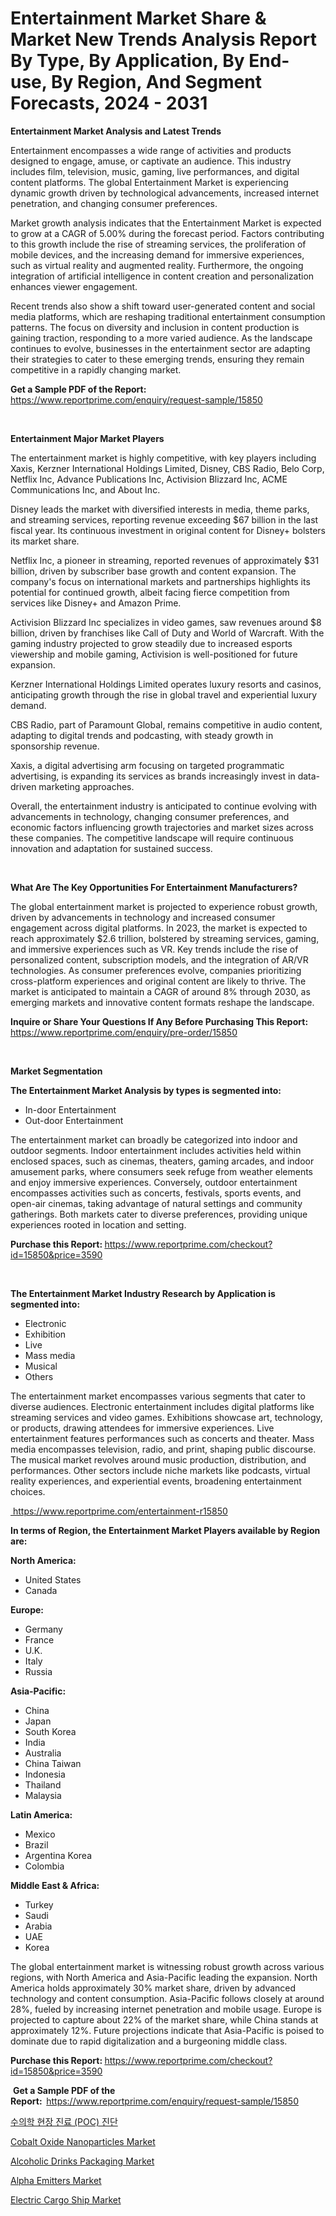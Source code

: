 <p><h1>Entertainment Market Share & Market New Trends Analysis Report By Type, By Application, By End-use, By Region, And Segment Forecasts, 2024 - 2031</h1></p><p><strong>Entertainment Market Analysis and Latest Trends</strong></p>
<p><p>Entertainment encompasses a wide range of activities and products designed to engage, amuse, or captivate an audience. This industry includes film, television, music, gaming, live performances, and digital content platforms. The global Entertainment Market is experiencing dynamic growth driven by technological advancements, increased internet penetration, and changing consumer preferences.</p><p>Market growth analysis indicates that the Entertainment Market is expected to grow at a CAGR of 5.00% during the forecast period. Factors contributing to this growth include the rise of streaming services, the proliferation of mobile devices, and the increasing demand for immersive experiences, such as virtual reality and augmented reality. Furthermore, the ongoing integration of artificial intelligence in content creation and personalization enhances viewer engagement.</p><p>Recent trends also show a shift toward user-generated content and social media platforms, which are reshaping traditional entertainment consumption patterns. The focus on diversity and inclusion in content production is gaining traction, responding to a more varied audience. As the landscape continues to evolve, businesses in the entertainment sector are adapting their strategies to cater to these emerging trends, ensuring they remain competitive in a rapidly changing market.</p></p>
<p><strong>Get a Sample PDF of the Report:&nbsp;</strong> <a href="https://www.reportprime.com/enquiry/request-sample/15850">https://www.reportprime.com/enquiry/request-sample/15850</a></p>
<p>&nbsp;</p>
<p><strong>Entertainment Major Market Players</strong></p>
<p><p>The entertainment market is highly competitive, with key players including Xaxis, Kerzner International Holdings Limited, Disney, CBS Radio, Belo Corp, Netflix Inc, Advance Publications Inc, Activision Blizzard Inc, ACME Communications Inc, and About Inc. </p><p>Disney leads the market with diversified interests in media, theme parks, and streaming services, reporting revenue exceeding $67 billion in the last fiscal year. Its continuous investment in original content for Disney+ bolsters its market share.</p><p>Netflix Inc, a pioneer in streaming, reported revenues of approximately $31 billion, driven by subscriber base growth and content expansion. The company's focus on international markets and partnerships highlights its potential for continued growth, albeit facing fierce competition from services like Disney+ and Amazon Prime.</p><p>Activision Blizzard Inc specializes in video games, saw revenues around $8 billion, driven by franchises like Call of Duty and World of Warcraft. With the gaming industry projected to grow steadily due to increased esports viewership and mobile gaming, Activision is well-positioned for future expansion.</p><p>Kerzner International Holdings Limited operates luxury resorts and casinos, anticipating growth through the rise in global travel and experiential luxury demand. </p><p>CBS Radio, part of Paramount Global, remains competitive in audio content, adapting to digital trends and podcasting, with steady growth in sponsorship revenue.</p><p>Xaxis, a digital advertising arm focusing on targeted programmatic advertising, is expanding its services as brands increasingly invest in data-driven marketing approaches. </p><p>Overall, the entertainment industry is anticipated to continue evolving with advancements in technology, changing consumer preferences, and economic factors influencing growth trajectories and market sizes across these companies. The competitive landscape will require continuous innovation and adaptation for sustained success.</p></p>
<p>&nbsp;</p>
<p><strong>What Are The Key Opportunities For Entertainment Manufacturers?</strong></p>
<p><p>The global entertainment market is projected to experience robust growth, driven by advancements in technology and increased consumer engagement across digital platforms. In 2023, the market is expected to reach approximately $2.6 trillion, bolstered by streaming services, gaming, and immersive experiences such as VR. Key trends include the rise of personalized content, subscription models, and the integration of AR/VR technologies. As consumer preferences evolve, companies prioritizing cross-platform experiences and original content are likely to thrive. The market is anticipated to maintain a CAGR of around 8% through 2030, as emerging markets and innovative content formats reshape the landscape.</p></p>
<p><strong>Inquire or Share Your Questions If Any Before Purchasing This Report:</strong> <a href="https://www.reportprime.com/enquiry/pre-order/15850">https://www.reportprime.com/enquiry/pre-order/15850</a></p>
<p>&nbsp;</p>
<p><strong>Market Segmentation</strong></p>
<p><strong>The Entertainment Market Analysis by types is segmented into:</strong></p>
<p><ul><li>In-door Entertainment</li><li>Out-door Entertainment</li></ul></p>
<p><p>The entertainment market can broadly be categorized into indoor and outdoor segments. Indoor entertainment includes activities held within enclosed spaces, such as cinemas, theaters, gaming arcades, and indoor amusement parks, where consumers seek refuge from weather elements and enjoy immersive experiences. Conversely, outdoor entertainment encompasses activities such as concerts, festivals, sports events, and open-air cinemas, taking advantage of natural settings and community gatherings. Both markets cater to diverse preferences, providing unique experiences rooted in location and setting.</p></p>
<p><strong>Purchase this Report:&nbsp;</strong><a href="https://www.reportprime.com/checkout?id=15850&price=3590">https://www.reportprime.com/checkout?id=15850&price=3590</a></p>
<p>&nbsp;</p>
<p><strong>The Entertainment Market Industry Research by Application is segmented into:</strong></p>
<p><ul><li>Electronic</li><li>Exhibition</li><li>Live</li><li>Mass media</li><li>Musical</li><li>Others</li></ul></p>
<p><p>The entertainment market encompasses various segments that cater to diverse audiences. Electronic entertainment includes digital platforms like streaming services and video games. Exhibitions showcase art, technology, or products, drawing attendees for immersive experiences. Live entertainment features performances such as concerts and theater. Mass media encompasses television, radio, and print, shaping public discourse. The musical market revolves around music production, distribution, and performances. Other sectors include niche markets like podcasts, virtual reality experiences, and experiential events, broadening entertainment choices.</p></p>
<p><a href="https://www.reportprime.com/entertainment-r15850">&nbsp;https://www.reportprime.com/entertainment-r15850</a></p>
<p><strong>In terms of Region, the Entertainment Market Players available by Region are:</strong></p>
<p>
    <p> <strong> North America: </strong>
        <ul>
            <li>United States</li>
            <li>Canada</li>
        </ul>
        </p> 
    <p> <strong> Europe: </strong>
        <ul>
            <li>Germany</li>
            <li>France</li>
            <li>U.K.</li>
            <li>Italy</li>
            <li>Russia</li>
        </ul>
        </p> 
    <p> <strong> Asia-Pacific: </strong>
        <ul>
            <li>China</li>
            <li>Japan</li>
            <li>South Korea</li>
            <li>India</li>
            <li>Australia</li>
            <li>China Taiwan</li>
            <li>Indonesia</li>
            <li>Thailand</li>
            <li>Malaysia</li>
        </ul>
        </p> 
    <p> <strong> Latin America: </strong>
        <ul>
            <li>Mexico</li>
            <li>Brazil</li>
            <li>Argentina Korea</li>
            <li>Colombia</li>
        </ul>
        </p> 
    <p> <strong> Middle East & Africa: </strong>
        <ul>
            <li>Turkey</li>
            <li>Saudi</li>
            <li>Arabia</li>
            <li>UAE</li>
            <li>Korea</li>
        </ul>
    </p>
    </p>
<p><p>The global entertainment market is witnessing robust growth across various regions, with North America and Asia-Pacific leading the expansion. North America holds approximately 30% market share, driven by advanced technology and content consumption. Asia-Pacific follows closely at around 28%, fueled by increasing internet penetration and mobile usage. Europe is projected to capture about 22% of the market share, while China stands at approximately 12%. Future projections indicate that Asia-Pacific is poised to dominate due to rapid digitalization and a burgeoning middle class.</p></p>
<p><strong>Purchase this Report: </strong><a href="https://www.reportprime.com/checkout?id=15850&price=3590">https://www.reportprime.com/checkout?id=15850&price=3590</a></p>
<p>&nbsp;<strong>Get a Sample PDF of the Report:&nbsp;&nbsp;</strong><a href="https://www.reportprime.com/enquiry/request-sample/15850">https://www.reportprime.com/enquiry/request-sample/15850</a></p>
<p><strong></strong></p>
<p><p><a href="https://medium.com/@macking460/veterinary-point-of-care-poc-diagnostics-market-%EC%9D%98-%EA%B8%80%EB%A1%9C%EB%B2%8C-%EC%8B%9C%EC%9E%A5-%EA%B0%9C%EC%9A%94%EB%8A%94-%EC%A0%84-%EC%84%B8%EA%B3%84-%EB%B0%8F-%EC%A3%BC%EC%9A%94-%EC%8B%9C%EC%9E%A5%EC%9D%98-%EC%82%B0%EC%97%85%EC%97%90-%EC%98%81%ED%96%A5%EC%9D%84-%EB%AF%B8%EC%B9%98%EB%8A%94-%EC%A3%BC%EC%9A%94-%ED%8A%B8%EB%A0%8C%EB%93%9C%EC%97%90-122854be552c">수의학 현장 진료 (POC) 진단</a></p><p><a href="https://medium.com/@woods76241/the-global-market-overview-of-the-cobalt-oxide-nanoparticles-market-provides-a-unique-perspective-9d5e7e1998b7">Cobalt Oxide Nanoparticles Market</a></p><p><a href="https://www.linkedin.com/pulse/market-trends-global-alcoholic-drinks-packaging-forecast-ehcye?trackingId=uXlV%2BqYFSTSx0AfcvW0LtA%3D%3D">Alcoholic Drinks Packaging Market</a></p><p><a href="https://www.linkedin.com/pulse/alpha-emitters-market-trends-detailed-study-its-segmentation-6pkke?trackingId=rVyJTgERTaS5e6YhjvqN%2FQ%3D%3D">Alpha Emitters Market</a></p><p><a href="https://issuu.com/reportprime-2/docs/electric-cargo-ship-market-size-203_124922350d7565">Electric Cargo Ship Market</a></p></p>